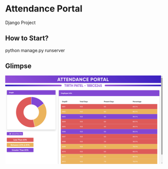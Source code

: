 # Attendance Portal
Django Project

## How to Start?
python manage.py runserver

## Glimpse

![](Attendance_Portal/Screenshot%20(309).png)
